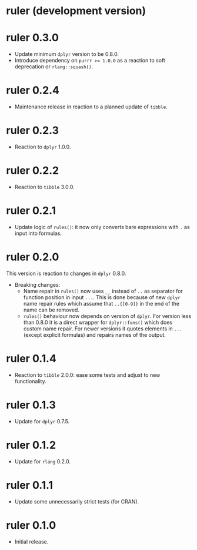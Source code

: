# ruler (development version)

# ruler 0.3.0

* Update minimum `dplyr` version to be 0.8.0.
* Introduce dependency on `purrr >= 1.0.0` as a reaction to soft deprecation or `rlang::squash()`.

# ruler 0.2.4

* Maintenance release in reaction to a planned update of `tibble`.

# ruler 0.2.3

* Reaction to `dplyr` 1.0.0.

# ruler 0.2.2

* Reaction to `tibble` 3.0.0.

# ruler 0.2.1

* Update logic of `rules()`: it now only converts bare expressions with `.` as input into formulas.

# ruler 0.2.0

This version is reaction to changes in `dplyr` 0.8.0.

* Breaking changes:
    * Name repair in `rules()` now uses `__` instead of `..` as separator for
    function position in input `...`. This is done because of new `dplyr` name
    repair rules which assume that `..{[0-9]}` in the end of the name can be
    removed.
    * `rules()` behaviour now depends on version of `dplyr`. For version less
    than 0.8.0 it is a direct wrapper for `dplyr::funs()` which does custom
    name repair. For newer versions it quotes elements in `...` (except explicit
    formulas) and repairs names of the output.

# ruler 0.1.4

* Reaction to `tibble` 2.0.0: ease some tests and adjust to new functionality.

# ruler 0.1.3

* Update for `dplyr` 0.7.5.

# ruler 0.1.2

* Update for `rlang` 0.2.0.

# ruler 0.1.1

* Update some unnecessarily strict tests (for CRAN).

# ruler 0.1.0

* Initial release.
